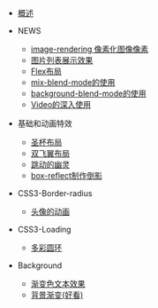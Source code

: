   * [概述](start.md)
  
* NEWS
  * [image-rendering 像素化图像像素](image-rendering.md)
  * [图片列表展示效果](css3-skew-image.md)
  * [Flex布局](flex.md)
  * [mix-blend-mode的使用](mix-blend-mode.md)
  * [background-blend-mode的使用](background-blend-mode.md)
  * [Video的深入使用](video.md)

* 基础和动画特效
  * [圣杯布局](layout-sb.md)
  * [双飞翼布局](layout-sfy.md)
  * [跳动的幽灵](float-yl.md)
  * [box-reflect制作倒影<span class='new'></span>](css3-box-reflect.md)

* CSS3-Border-radius
  * [头像的动画](basic.md)

* CSS3-Loading
  * [多彩圆环](loading-1.md)

* Background
  * [渐变色文本效果<span class="new"></span>](css3-font.md)
  * [背景渐变(好看)](background-1.md)
